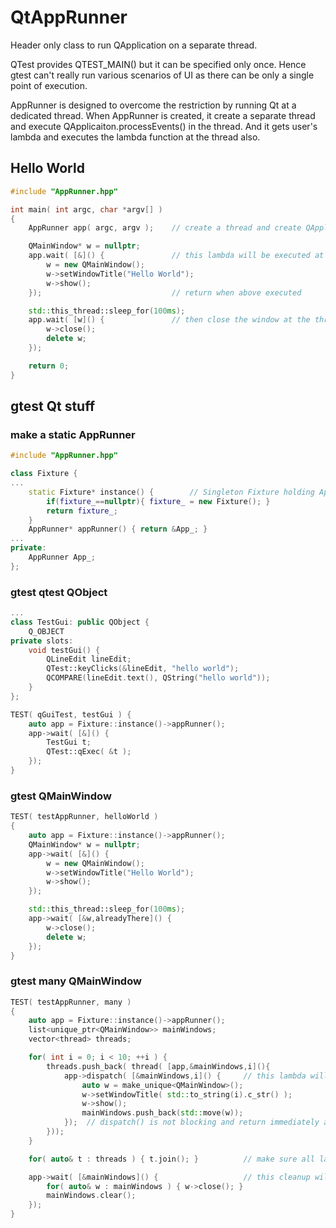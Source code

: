 # QtAppRunner

Header only class to run QApplication on a separate thread. 

QTest provides QTEST_MAIN() but it can be specified only once. Hence gtest can't really run various scenarios of UI as there can be only a single point of execution. 

AppRunner is designed to overcome the restriction by running Qt at a dedicated thread. When AppRunner is created, it create a separate thread and execute QApplicaiton.processEvents() in the thread. And it gets user's lambda and executes the lambda function at the thread also. 


## Hello World 

```cpp
#include "AppRunner.hpp"

int main( int argc, char *argv[] )
{
    AppRunner app( argc, argv );    // create a thread and create QApplication in the thread 

    QMainWindow* w = nullptr;
    app.wait( [&]() {               // this lambda will be executed at the thread
        w = new QMainWindow();
        w->setWindowTitle("Hello World");
        w->show(); 
    });                             // return when above executed

    std::this_thread::sleep_for(100ms);
    app.wait( [w]() {               // then close the window at the thread 
        w->close(); 
        delete w;
    }); 

    return 0;    
}
```

## gtest Qt stuff

### make a static AppRunner 

```cpp
#include "AppRunner.hpp"

class Fixture {
...
    static Fixture* instance() {        // Singleton Fixture holding AppRunner
        if(fixture_==nullptr){ fixture_ = new Fixture(); }
        return fixture_;
    }
    AppRunner* appRunner() { return &App_; }
...
private:
    AppRunner App_;
};
```

### gtest qtest QObject

```cpp
...
class TestGui: public QObject {
    Q_OBJECT
private slots:
    void testGui() {
        QLineEdit lineEdit;  
        QTest::keyClicks(&lineEdit, "hello world");
        QCOMPARE(lineEdit.text(), QString("hello world"));
    }    
};

TEST( qGuiTest, testGui ) {
    auto app = Fixture::instance()->appRunner();
    app->wait( [&]() {
        TestGui t;
        QTest::qExec( &t );
    });
}
```

### gtest QMainWindow

```cpp
TEST( testAppRunner, helloWorld ) 
{
    auto app = Fixture::instance()->appRunner();
    QMainWindow* w = nullptr;
    app->wait( [&]() {
        w = new QMainWindow();
        w->setWindowTitle("Hello World");
        w->show(); 
    });

    std::this_thread::sleep_for(100ms);
    app->wait( [&w,alreadyThere]() {
        w->close(); 
        delete w;
    }); 
}
```

### gtest many QMainWindow

```cpp
TEST( testAppRunner, many ) 
{
    auto app = Fixture::instance()->appRunner();
    list<unique_ptr<QMainWindow>> mainWindows;
    vector<thread> threads;

    for( int i = 0; i < 10; ++i ) {
        threads.push_back( thread( [app,&mainWindows,i](){
            app->dispatch( [&mainWindows,i]() {     // this lambda will be queued and executed at UI thread
                auto w = make_unique<QMainWindow>();
                w->setWindowTitle( std::to_string(i).c_str() );
                w->show(); 
                mainWindows.push_back(std::move(w));
            });  // dispatch() is not blocking and return immediately after queueing
        }));
    }

    for( auto& t : threads ) { t.join(); }          // make sure all lambdas are queued.

    app->wait( [&mainWindows]() {                   // this cleanup will be executed after all above lambda executed.
        for( auto& w : mainWindows ) { w->close(); }     
        mainWindows.clear();
    }); 
}
```